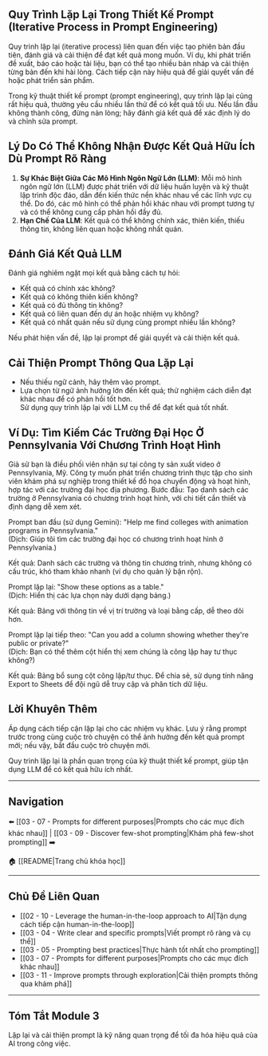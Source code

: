 ## Quy Trình Lặp Lại Trong Thiết Kế Prompt (Iterative Process in Prompt Engineering)

Quy trình lặp lại (iterative process) liên quan đến việc tạo phiên bản đầu tiên, đánh giá và cải thiện để đạt kết quả mong muốn. Ví dụ, khi phát triển đề xuất, báo cáo hoặc tài liệu, bạn có thể tạo nhiều bản nháp và cải thiện từng bản đến khi hài lòng. Cách tiếp cận này hiệu quả để giải quyết vấn đề hoặc phát triển sản phẩm.

Trong kỹ thuật thiết kế prompt (prompt engineering), quy trình lặp lại cũng rất hiệu quả, thường yêu cầu nhiều lần thử để có kết quả tối ưu. Nếu lần đầu không thành công, đừng nản lòng; hãy đánh giá kết quả để xác định lý do và chỉnh sửa prompt.

## Lý Do Có Thể Không Nhận Được Kết Quả Hữu Ích Dù Prompt Rõ Ràng

1. **Sự Khác Biệt Giữa Các Mô Hình Ngôn Ngữ Lớn (LLM)**: Mỗi mô hình ngôn ngữ lớn (LLM) được phát triển với dữ liệu huấn luyện và kỹ thuật lập trình độc đáo, dẫn đến kiến thức nền khác nhau về các lĩnh vực cụ thể. Do đó, các mô hình có thể phản hồi khác nhau với prompt tương tự và có thể không cung cấp phản hồi đầy đủ.
2. **Hạn Chế Của LLM**: Kết quả có thể không chính xác, thiên kiến, thiếu thông tin, không liên quan hoặc không nhất quán.

## Đánh Giá Kết Quả LLM

Đánh giá nghiêm ngặt mọi kết quả bằng cách tự hỏi:

- Kết quả có chính xác không?
- Kết quả có không thiên kiến không?
- Kết quả có đủ thông tin không?
- Kết quả có liên quan đến dự án hoặc nhiệm vụ không?
- Kết quả có nhất quán nếu sử dụng cùng prompt nhiều lần không?

Nếu phát hiện vấn đề, lặp lại prompt để giải quyết và cải thiện kết quả.

## Cải Thiện Prompt Thông Qua Lặp Lại

- Nếu thiếu ngữ cảnh, hãy thêm vào prompt.
- Lựa chọn từ ngữ ảnh hưởng lớn đến kết quả; thử nghiệm cách diễn đạt khác nhau để có phản hồi tốt hơn.  
   Sử dụng quy trình lặp lại với LLM cụ thể để đạt kết quả tốt nhất.

## Ví Dụ: Tìm Kiếm Các Trường Đại Học Ở Pennsylvania Với Chương Trình Hoạt Hình

Giả sử bạn là điều phối viên nhân sự tại công ty sản xuất video ở Pennsylvania, Mỹ. Công ty muốn phát triển chương trình thực tập cho sinh viên khám phá sự nghiệp trong thiết kế đồ họa chuyển động và hoạt hình, hợp tác với các trường đại học địa phương. Bước đầu: Tạo danh sách các trường ở Pennsylvania có chương trình hoạt hình, với chi tiết cần thiết và định dạng dễ xem xét.

Prompt ban đầu (sử dụng Gemini): "Help me find colleges with animation programs in Pennsylvania."  
(Dịch: Giúp tôi tìm các trường đại học có chương trình hoạt hình ở Pennsylvania.)

Kết quả: Danh sách các trường và thông tin chương trình, nhưng không có cấu trúc, khó tham khảo nhanh (ví dụ cho quản lý bận rộn).

Prompt lặp lại: "Show these options as a table."  
(Dịch: Hiển thị các lựa chọn này dưới dạng bảng.)

Kết quả: Bảng với thông tin về vị trí trường và loại bằng cấp, dễ theo dõi hơn.

Prompt lặp lại tiếp theo: "Can you add a column showing whether they're public or private?"  
(Dịch: Bạn có thể thêm cột hiển thị xem chúng là công lập hay tư thục không?)

Kết quả: Bảng bổ sung cột công lập/tư thục. Để chia sẻ, sử dụng tính năng Export to Sheets để đội ngũ dễ truy cập và phân tích dữ liệu.

## Lời Khuyên Thêm

Áp dụng cách tiếp cận lặp lại cho các nhiệm vụ khác. Lưu ý rằng prompt trước trong cùng cuộc trò chuyện có thể ảnh hưởng đến kết quả prompt mới; nếu vậy, bắt đầu cuộc trò chuyện mới.

Quy trình lặp lại là phần quan trọng của kỹ thuật thiết kế prompt, giúp tận dụng LLM để có kết quả hữu ích nhất.

---

## Navigation

⬅️ [[03 - 07 - Prompts for different purposes|Prompts cho các mục đích khác nhau]] | [[03 - 09 - Discover few-shot prompting|Khám phá few-shot prompting]] ➡️

🏠 [[README|Trang chủ khóa học]]

---

## Chủ Đề Liên Quan

- [[02 - 10 - Leverage the human-in-the-loop approach to AI|Tận dụng cách tiếp cận human-in-the-loop]]
- [[03 - 04 - Write clear and specific prompts|Viết prompt rõ ràng và cụ thể]]
- [[03 - 05 - Prompting best practices|Thực hành tốt nhất cho prompting]]
- [[03 - 07 - Prompts for different purposes|Prompts cho các mục đích khác nhau]]
- [[03 - 11 - Improve prompts through exploration|Cải thiện prompts thông qua khám phá]]

---

## Tóm Tắt Module 3

Lặp lại và cải thiện prompt là kỹ năng quan trọng để tối đa hóa hiệu quả của AI trong công việc.
